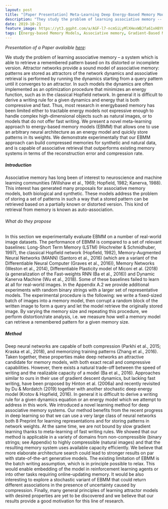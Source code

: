 ```yaml
---
layout: post
title: "[Paper Presentation] Meta-Learning Deep Energy-Based Memory Models"
description: "They study the problem of learning associative memory -- a system which is able to retrieve a remembered pattern based on its distorted or incomplete version."
date: 2019-10-21
feature_image: https://yt3.ggpht.com/a/AGF-l7-ncmSiLyMlXHexWBJfa61xH8Y02WWQbnI4rg=s900-c-k-c0xffffffff-no-rj-mo
tags: [Energy-based Memory Models, Associative memory, Gradient-Based Meta-Learning]
---
```


*Presentation of a Paper avalaible [here](https://arxiv.org/pdf/1910.02720.pdf)*\:

We study the problem of learning associative memory – a system which is able to retrieve a remembered pattern based on its distorted or incomplete version. Attractor networks provide a sound model of associative memory: patterns are stored as attractors of the network dynamics and associative retrieval is performed by running the dynamics starting from a query pattern until it converges to an attractor. In such models the dynamics are often implemented as an optimization procedure that minimizes an energy function, such as in the classical Hopfield network. In general it is difficult to derive a writing rule for a given dynamics and energy that is both compressive and fast. Thus, most research in energybased memory has been limited either to tractable energy models not expressive enough to handle complex high-dimensional objects such as natural images, or to models that do not offer fast writing. We present a novel meta-learning approach to energy-based memory models (EBMM) that allows one to use an arbitrary neural architecture as an energy model and quickly store patterns in its weights. We demonstrate experimentally that our EBMM approach can build compressed memories for synthetic and natural data, and is capable of associative retrieval that outperforms existing memory systems in terms of the reconstruction error and compression rate.
<!--more-->

##### Introduction

Associative memory has long been of interest to neuroscience and machine learning communities (Willshaw et al., 1969; Hopfield, 1982; Kanerva, 1988). This interest has generated many proposals for associative memory models, both biological and synthetic. These models address the problem of storing a set of patterns in such a way that a stored pattern can be retrieved based on a partially known or distorted version. This kind of retrieval from memory is known as auto-association.

###### What do they propose

In this section we experimentally evaluate EBMM on a number of real-world image datasets.
The performance of EBMM is compared to a set of relevant baselines: Long-Short Term Memory (LSTM) (Hochreiter & Schmidhuber, 1997), the classical Hopfield network (Hopfield, 1982), Memory-Augmented Neural Networks (MANN) (Santoro et al., 2016) (which are a variant of the Differentiable Neural Computer (Graves et al., 2016)), Memory Networks (Weston et al., 2014), Differentiable Plasticity model of Miconi et al. (2018) (a generalization of the Fast-weights RNN (Ba et al., 2016)) and Dynamic Kanerva Machine (Wu et al., 2018). Some of these baselines failed to learn at all for real-world images. In the Appendix A.2 we provide additional experiments with random binary strings with a larger set of representative models. The experimental procedure is the following: we write a fixed-sized batch of images into a memory model, then corrupt a random block of the written image to form a query and let the model retrieve the originally stored image. By varying the memory size and repeating this procedure, we perform distortion/rate analysis, i.e. we measure how well a memory model can retrieve a remembered pattern for a given memory size.


##### Method

Deep neural networks are capable of both compression (Parkhi et al., 2015; Kraska et al., 2018),
and memorizing training patterns (Zhang et al., 2016). Taken together, these properties make
deep networks an attractive candidate for memory models, with both exact recall and compressive
capabilities. However, there exists a natural trade-off between the speed of writing and the realizable
capacity of a model (Ba et al., 2016). Approaches similar to ours in their use of gradient descent
dynamics, but lacking fast writing, have been proposed by Hinton et al. (2006a) and recently revisited
by Du & Mordatch (2019) together with another stochastic deep energy model (Krotov & Hopfield,
2016). In general it is difficult to derive a writing rule for a given dynamics equation or an energy
model which we attempt to address in this work.
We introduced a novel learning method for deep associative memory systems. Our method benefits
from the recent progress in deep learning so that we can use a very large class of neural networks both
8
Preprint
for learning representations and for storing patterns in network weights. At the same time, we are not
bound by slow gradient learning thanks to meta-learning of fast writing rules. We showed that our
method is applicable in a variety of domains from non-compressible (binary strings; see Appendix)
to highly compressible (natural images) and that the resulting memory system uses available capacity
efficiently. We believe that more elaborate architecture search could lead to stronger results on par
with state-of-the-art generative models.
The existing limitation of EBMM is the batch writing assumption, which is in principle possible to
relax. This would enable embedding of the model in reinforcement learning agents or into other tasks
requiring online-updating memory. It would be also interesting to explore a stochastic variant of
EBMM that could return different associations in the presence of uncertainty caused by compression.
Finally, many general principles of learning attractor models with desired properties are yet to be
discovered and we believe that our results provide a good motivation for this line of research.

